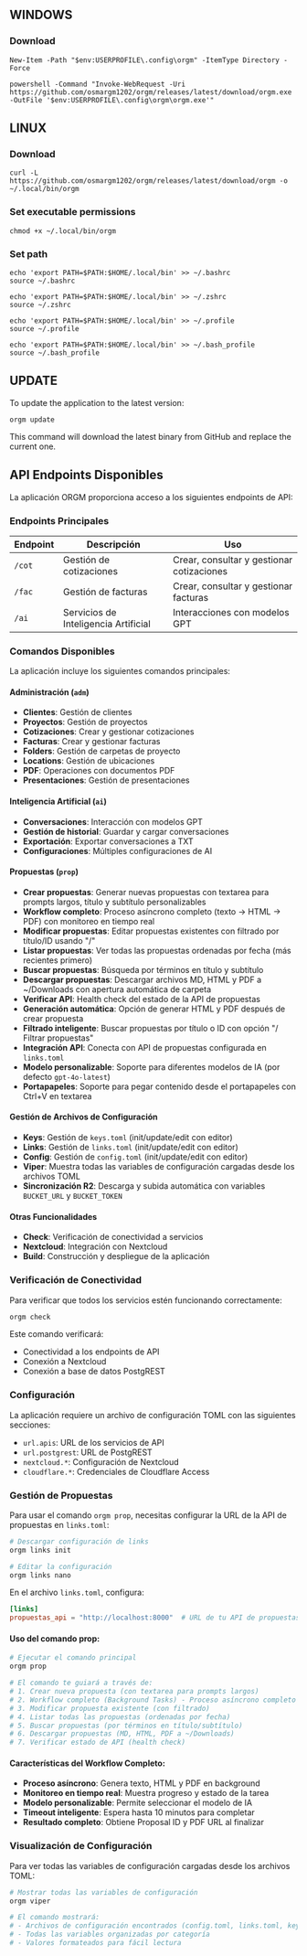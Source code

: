 
## WINDOWS

### Download

```
New-Item -Path "$env:USERPROFILE\.config\orgm" -ItemType Directory -Force

powershell -Command "Invoke-WebRequest -Uri https://github.com/osmargm1202/orgm/releases/latest/download/orgm.exe -OutFile '$env:USERPROFILE\.config\orgm\orgm.exe'"
```


## LINUX

### Download

```
curl -L https://github.com/osmargm1202/orgm/releases/latest/download/orgm -o ~/.local/bin/orgm
```

### Set executable permissions

```
chmod +x ~/.local/bin/orgm
```

### Set path

```
echo 'export PATH=$PATH:$HOME/.local/bin' >> ~/.bashrc
source ~/.bashrc

echo 'export PATH=$PATH:$HOME/.local/bin' >> ~/.zshrc
source ~/.zshrc

echo 'export PATH=$PATH:$HOME/.local/bin' >> ~/.profile
source ~/.profile

echo 'export PATH=$PATH:$HOME/.local/bin' >> ~/.bash_profile
source ~/.bash_profile
```

## UPDATE

To update the application to the latest version:

```
orgm update
```

This command will download the latest binary from GitHub and replace the current one.


## API Endpoints Disponibles

La aplicación ORGM proporciona acceso a los siguientes endpoints de API:

### Endpoints Principales

| Endpoint | Descripción | Uso |
|----------|-------------|-----|
| `/cot` | Gestión de cotizaciones | Crear, consultar y gestionar cotizaciones |
| `/fac` | Gestión de facturas | Crear, consultar y gestionar facturas |
| `/ai` | Servicios de Inteligencia Artificial | Interacciones con modelos GPT |

### Comandos Disponibles

La aplicación incluye los siguientes comandos principales:

#### Administración (`adm`)
- **Clientes**: Gestión de clientes
- **Proyectos**: Gestión de proyectos
- **Cotizaciones**: Crear y gestionar cotizaciones
- **Facturas**: Crear y gestionar facturas
- **Folders**: Gestión de carpetas de proyecto
- **Locations**: Gestión de ubicaciones
- **PDF**: Operaciones con documentos PDF
- **Presentaciones**: Gestión de presentaciones

#### Inteligencia Artificial (`ai`)
- **Conversaciones**: Interacción con modelos GPT
- **Gestión de historial**: Guardar y cargar conversaciones
- **Exportación**: Exportar conversaciones a TXT
- **Configuraciones**: Múltiples configuraciones de AI

#### Propuestas (`prop`)
- **Crear propuestas**: Generar nuevas propuestas con textarea para prompts largos, título y subtítulo personalizables
- **Workflow completo**: Proceso asíncrono completo (texto → HTML → PDF) con monitoreo en tiempo real
- **Modificar propuestas**: Editar propuestas existentes con filtrado por título/ID usando "/"
- **Listar propuestas**: Ver todas las propuestas ordenadas por fecha (más recientes primero)
- **Buscar propuestas**: Búsqueda por términos en título y subtítulo
- **Descargar propuestas**: Descargar archivos MD, HTML y PDF a ~/Downloads con apertura automática de carpeta
- **Verificar API**: Health check del estado de la API de propuestas
- **Generación automática**: Opción de generar HTML y PDF después de crear propuesta
- **Filtrado inteligente**: Buscar propuestas por título o ID con opción "/ Filtrar propuestas"
- **Integración API**: Conecta con API de propuestas configurada en `links.toml`
- **Modelo personalizable**: Soporte para diferentes modelos de IA (por defecto `gpt-4o-latest`)
- **Portapapeles**: Soporte para pegar contenido desde el portapapeles con Ctrl+V en textarea

#### Gestión de Archivos de Configuración
- **Keys**: Gestión de `keys.toml` (init/update/edit con editor)
- **Links**: Gestión de `links.toml` (init/update/edit con editor)  
- **Config**: Gestión de `config.toml` (init/update/edit con editor)
- **Viper**: Muestra todas las variables de configuración cargadas desde los archivos TOML
- **Sincronización R2**: Descarga y subida automática con variables `BUCKET_URL` y `BUCKET_TOKEN`

#### Otras Funcionalidades
- **Check**: Verificación de conectividad a servicios
- **Nextcloud**: Integración con Nextcloud
- **Build**: Construcción y despliegue de la aplicación

### Verificación de Conectividad

Para verificar que todos los servicios estén funcionando correctamente:

```bash
orgm check
```

Este comando verificará:
- Conectividad a los endpoints de API
- Conexión a Nextcloud
- Conexión a base de datos PostgREST

### Configuración

La aplicación requiere un archivo de configuración TOML con las siguientes secciones:
- `url.apis`: URL de los servicios de API
- `url.postgrest`: URL de PostgREST
- `nextcloud.*`: Configuración de Nextcloud
- `cloudflare.*`: Credenciales de Cloudflare Access

### Gestión de Propuestas

Para usar el comando `orgm prop`, necesitas configurar la URL de la API de propuestas en `links.toml`:

```bash
# Descargar configuración de links
orgm links init

# Editar la configuración
orgm links nano
```

En el archivo `links.toml`, configura:
```toml
[links]
propuestas_api = "http://localhost:8000"  # URL de tu API de propuestas
```

#### Uso del comando prop:
```bash
# Ejecutar el comando principal
orgm prop

# El comando te guiará a través de:
# 1. Crear nueva propuesta (con textarea para prompts largos)
# 2. Workflow completo (Background Tasks) - Proceso asíncrono completo
# 3. Modificar propuesta existente (con filtrado)
# 4. Listar todas las propuestas (ordenadas por fecha)
# 5. Buscar propuestas (por términos en título/subtítulo)
# 6. Descargar propuestas (MD, HTML, PDF a ~/Downloads)
# 7. Verificar estado de API (health check)
```

#### Características del Workflow Completo:
- **Proceso asíncrono**: Genera texto, HTML y PDF en background
- **Monitoreo en tiempo real**: Muestra progreso y estado de la tarea
- **Modelo personalizable**: Permite seleccionar el modelo de IA
- **Timeout inteligente**: Espera hasta 10 minutos para completar
- **Resultado completo**: Obtiene Proposal ID y PDF URL al finalizar

### Visualización de Configuración

Para ver todas las variables de configuración cargadas desde los archivos TOML:

```bash
# Mostrar todas las variables de configuración
orgm viper

# El comando mostrará:
# - Archivos de configuración encontrados (config.toml, links.toml, keys.toml)
# - Todas las variables organizadas por categoría
# - Valores formateados para fácil lectura
```
